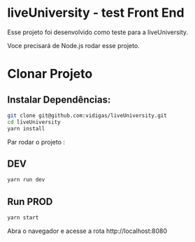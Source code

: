# liveUniversity - test Front End

Esse projeto foi desenvolvido como teste para a liveUniversity.

Voce precisará de Node.js rodar esse projeto.


# Clonar Projeto

## Instalar Dependências:
```bash
git clone git@github.com:vidigas/liveUniversity.git
cd liveUniversity
yarn install
```

Par rodar o projeto :

## DEV
```bash
yarn run dev 
```

## Run PROD
```bash
yarn start
```
Abra o navegador e acesse a rota http://localhost:8080 

 








